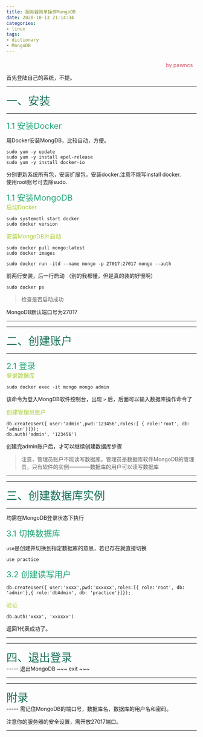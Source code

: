 ```yaml
---
title: 服务器简单操作MongoDB
date: 2020-10-13 21:14:34
categories:
- linux
tags:
- dictionary
- MongoDB
---
```

<style>
.title1{
    font-size:36px;
    color:#e7767f;
    /* 桃红 */

}
.title2{
    font-size:29px;
    color:#176f58;
    /* 祖母绿 */
}
.title3{
    font-size:22px;
    color:#21a675;
    /* 石绿 */
}
.title4{
    font-size:15px;
    color:#a8cd34;
    /* 柳绿 */
}
.name{

    margin-left: auto;
    text-align: right;
    color: #d05667;
    margin-right: 10px;
    margin-top: 20px;
    /*海棠红*/
}
</style>

<div class="name">by pawncs</div>

首先登陆自己的系统，不提。

-----
<div class="title2">一、安装</div>

-----
<div class="title3">1.1 安装Docker</div>

用Docker安装MongDB，比较自动，方便。
~~~
sudo yum -y update
sudo yum -y install epel-release
sudo yum -y install docker-io
~~~
分别更新系统所有包，安装扩展包，安装docker.注意不能写install docker.  
使用root账号可去除sudo.

<div class="title3">1.1 安装MongoDB</div>

<div class="title4">启动Docker</div>

~~~
sudo systemctl start docker
sudo docker version
~~~

<div class="title4">安装MongoDB并启动</div>

~~~
sudo docker pull mongo:latest
sudo docker images

sudo docker run -itd --name mongo -p 27017:27017 mongo --auth
~~~
前两行安装，后一行启动
（别的我都懂，但是真的装的好慢啊）

~~~
sudo docker ps
~~~
>检查是否启动成功

MongoDB默认端口号为27017

-----
-----
<div class="title2">二、创建账户</div>

-----
<div class="title3">2.1 登录</div>

<div class="title4">登录数据库</div>

~~~
sudo docker exec -it mongo mongo admin
~~~
该命令为登入MongDB软件控制台，出现 `>` 后，后面可以输入数据库操作命令了

<div class="title4">创建管理员账户</div>

~~~
db.createUser({ user:'admin',pwd:'123456',roles:[ { role:'root', db: 'admin'}]});
db.auth('admin', '123456')
~~~
创建完admin账户后，才可以继续创建数据库步骤
>注意，管理员账户不能读写数据库。管理员是数据库软件MongoDB的管理员，只有软件的实例————数据库的用户可以读写数据库

-----
-----
<div class="title2">三、创建数据库实例</div>

-----
均需在MongoDB登录状态下执行

<div class="title3">3.1 切换数据库</div>

`use`是创建并切换到指定数据库的意思，若已存在就直接切换
~~~MongoDB
use practice
~~~

<div class="title3">3.2 创建读写用户</div>

~~~MongoDB
db.createUser({ user:'xxxx',pwd:'xxxxxx',roles:[{ role:'root', db: 'admin'},{ role:'dbAdmin', db: 'practice'}]});
~~~

<div class="title4">验证</div>

~~~MongoDB
db.auth('xxxx', 'xxxxxx')
~~~
返回1代表成功了。

-----
-----
<div class="title2">四、退出登录</div>
-----
退出MongoDB
~~~
exit
~~~

-----
-----
<div class="title2">附录</div>
-----
需记住MongoDB的端口号，数据库名，数据库的用户名和密码。

注意你的服务器的安全设置，需开放27017端口。

-----